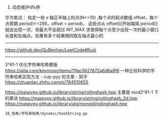 1. 动态维护dfs序

华为笔试：
给定一些 x 轴正半轴上的点(N<=10) ,每个点的起点数组 offset，每个点周期 period(<=256，offset < period)，
这些点从 offset[i]开始每隔 period[i]就会出现一次，但最大不会超过 INT_MAX
求使得每个点至少出现一次的最小窗口长度和左端点，如果有多个结果相同取左端点最小的

---

https://github.dev/QuBenhao/LeetCode#Rust

---

2^61-1 优化字符串哈希模版
https://qiita.com/keymoon/items/11fac5627672a6d6a9f6
一种比较科学的字符串哈希实现方法 - cup-pyy 的文章 - 知乎
https://zhuanlan.zhihu.com/p/784510655

https://maspypy.github.io/library/string/rollinghash.hpp 主要是 mod2^61-1 下的乘法
https://maspypy.github.io/library/string/rollinghash_2d.hpp
https://maspypy.github.io/library/alg/monoid/rollinghash.hpp

`18_哈希/字符串哈希/dynamic/hashString.go`
